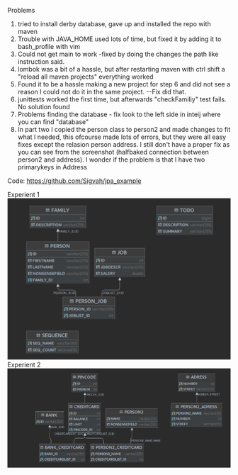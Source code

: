 Problems
1.  tried to install derby database, gave up and installed the repo with maven
2.  Trouble with JAVA_HOME used lots of time, but fixed it by adding it to bash_profile with vim
3. Could not get main to work -fixed by doing the changes the path like instruction said.
4. lombok was a bit of a hassle, but after restarting maven with ctrl shift a "reload all maven projects" everything worked
5. Found it to be a hassle making a new project for step 6 and did not see a reason I could not do it in the same project. --Fix did that.
6. junittests worked the first time, but afterwards "checkFamiliy" test fails. No solution found
7. Problems finding the database - fix look to the left side in inteij where you can find "database" 
8. In part two I copied the person class to person2 and made changes to fit what I needed, this ofcourse made lots of errors, but they were all easy fixes except the relasion person address. I still don't have a proper fix as you can see from the screenshot (halfbaked connection between person2 and address). I wonder if the problem is that I have two primarykeys in Address 

Code:
https://github.com/Sigvah/jpa_example

Experient 1
![Alt text](https://github.com/Sigvah/DAT250_experiments/blob/main/Screenshot%20from%202021-09-08%2018-07-08.png)
Experient 2
![Alt text](https://github.com/Sigvah/DAT250_experiments/blob/main/Screenshot%20from%202021-09-10%2002-05-34.png)


